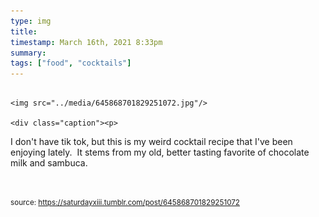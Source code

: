 ```yaml
---
type: img
title: 
timestamp: March 16th, 2021 8:33pm
summary: 
tags: ["food", "cocktails"]
---
```


                
                
                
                                                                                        <img src="../media/645868701829251072.jpg"/>
                                                                                          <div class="caption"><p>
I don't have tik tok, but this is my weird cocktail recipe that I've been enjoying lately.  It stems from my old, better tasting favorite of chocolate milk and sambuca.

<br/></p> </div>
                                    
                
                
                
                
                                
<small>source: https://saturdayxiii.tumblr.com/post/645868701829251072</small>